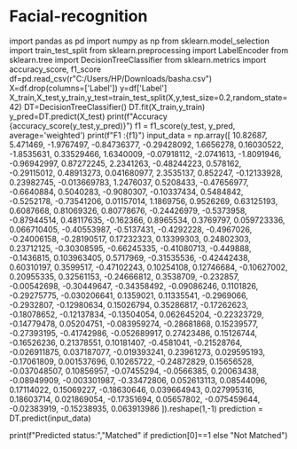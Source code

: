 # Facial-recognition
import pandas as pd
import numpy as np
from sklearn.model_selection import train_test_split
from sklearn.preprocessing import  LabelEncoder
from sklearn.tree import DecisionTreeClassifier
from sklearn.metrics import accuracy_score, f1_score
df=pd.read_csv(r"C:/Users/HP/Downloads/basha.csv")
X=df.drop(columns=['Label'])
y=df['Label']
X_train,X_test,y_train,y_test=train_test_split(X,y,test_size=0.2,random_state=42)
DT=DecisionTreeClassifier()
DT.fit(X_train,y_train)
y_pred=DT.predict(X_test)
print(f"Accuracy {accuracy_score(y_test,y_pred)}")
f1 = f1_score(y_test, y_pred, average='weighted')
print(f"F1 :{f1}")
input_data = np.array([
    10.82687, 5.471469, -1.9767497, -0.84736377, -0.29428092, 1.6656278, 0.16030522, -1.8535631, 0.33529466, 
    1.6340009, -0.07918112, -2.0741613, -1.8091946, -0.96942997, 0.87272245, 2.2341263, -0.48244223, 0.578162, 
    -0.29115012, 0.48913273, 0.041680977, 2.3535137, 0.852247, -0.12133928, 0.23982745, -0.013669783, 1.2476037, 
    0.5208433, -0.47656977, -0.6640884, 0.5040283, -0.9080307, -0.10337434, 0.5484842, -0.5252178, -0.73541206, 
    0.01157014, 1.1869756, 0.9526269, 0.63125193, 0.6087668, 0.81069326, 0.80778676, -0.24426979, -0.5373958, 
    -0.87944514, 0.48117635, -0.162366, 0.8965534, 0.3769797, 0.059723336, 0.066710405, -0.40553987, -0.5137431, 
    -0.4292228, -0.4967026, -0.24006158, -0.28190517, 0.17232323, 0.13399303, 0.24802303, 0.23712125, -0.30308595, 
    -0.66245335, -0.41080713, -0.449888, -0.1436815, 0.103963405, 0.5717969, -0.31535536, -0.42442438, 0.60310197, 
    0.3599517, -0.47102243, 0.10254108, 0.12746684, -0.10627002, 0.20955335, 0.32561153, -0.24666812, 0.3538709, 
    -0.232857, -0.00542698, -0.30449647, -0.34358492, -0.09086246, 0.1101826, -0.29275775, -0.030206641, 0.1359021, 
    0.11335541, -0.2969066, -0.2932807, -0.12980634, 0.15026794, 0.35286817, -0.17262623, -0.18078652, -0.12137834, 
    -0.13504054, 0.062645204, -0.22323729, -0.14779478, 0.05204751, -0.083959274, -0.28681868, 0.15239577, -0.27393195, 
    -0.41742986, -0.052689917, 0.27423486, 0.15126744, -0.16526236, 0.21378551, 0.10181407, -0.4581041, -0.21528764, 
    -0.026911875, 0.037187077, -0.019393241, 0.23961273, 0.029595193, -0.17061809, 0.001537696, 0.10265722, 
    -0.24872829, 0.15656528, -0.037048507, 0.10856957, -0.07455294, -0.0566385, 0.20063438, -0.08949909, -0.003301987, 
    -0.33472806, 0.052613113, 0.08544096, 0.17114022, 0.15069227, -0.18630646, 0.039664943, 0.027995316, 0.18603714, 
    0.021869054, -0.17351694, 0.05657802, -0.075459644, -0.02383919, -0.15238935, 0.063913986
]).reshape(1,-1)
prediction = DT.predict(input_data)

print(f"Predicted status:","Matched" if prediction[0]==1 else "Not Matched")
